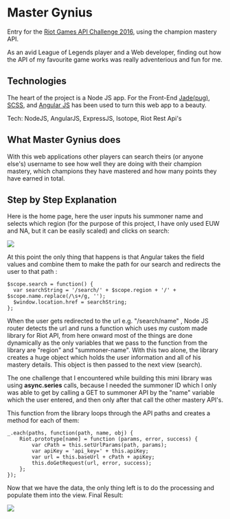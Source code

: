 # Master Gynius

Entry for the [Riot Games API Challenge 2016](https://developer.riotgames.com/), using the champion mastery API.

As an avid League of Legends player and a Web developer, finding out how the API of my favourite game works was really adventerious and fun for me.

## Technologies

The heart of the project is a Node JS app.  For the Front-End [Jade(pug)](http://jade-lang.com/), [SCSS](http://sass-lang.com/), and [Angular JS](https://angularjs.org/) has been used to turn this web app to a beauty.

Tech: NodeJS, AngularJS, ExpressJS, Isotope, Riot Rest Api's

## What Master Gynius does

With this web applications other players can search theirs (or anyone else's) username
to see how well they are doing with their champion mastery, which champions they have
mastered and how many points they have earned in total.

## Step by Step Explanation

Here is the home page, here the user inputs his summoner name and selects which region (for the purpose of this project, I have only used EUW and NA, but it can be easily scaled) and clicks on search:

<img src="home.png" />

At this point the only thing that happens is that Angular takes the field values and combine them to make the path for our search and redirects the user to that path :
  
    $scope.search = function() {
      var searchString = '/search/' + $scope.region + '/' + $scope.name.replace(/\s+/g, '');
      $window.location.href = searchString;
    };
    
When the user gets redirected to the url e.g. "/search/name" , Node JS router detects the url and runs a function which uses my custom made library for Riot API, from here onward most of the things are done dynamically as the only variables that we pass to the function from the library are "region" and "summoner-name". With this two alone, the library creates a huge object which holds the user information and all of his mastery details. This object is then passed to the next view (search).

The one challenge that I encountered while building this mini library was using **async.series** calls, because I needed the summoner ID which I only was able to get by calling a GET to summoner API by the "name" variable which the user entered, and then only after that call the other mastery API's.

This function from the library loops through the API paths and creates a method for each of them:

    _.each(paths, function(path, name, obj) {
      	Riot.prototype[name] = function (params, error, success) {
          	var cPath = this.setUrlParams(path, params);
    		var apiKey = 'api_key=' + this.apiKey;
    		var url = this.baseUrl + cPath + apiKey;
    		this.doGetRequest(url, error, success);
     	};
    });
    
Now that we have the data, the only thing left is to do the processing and populate them into the view.
Final Result:

<img src="search.png" />
